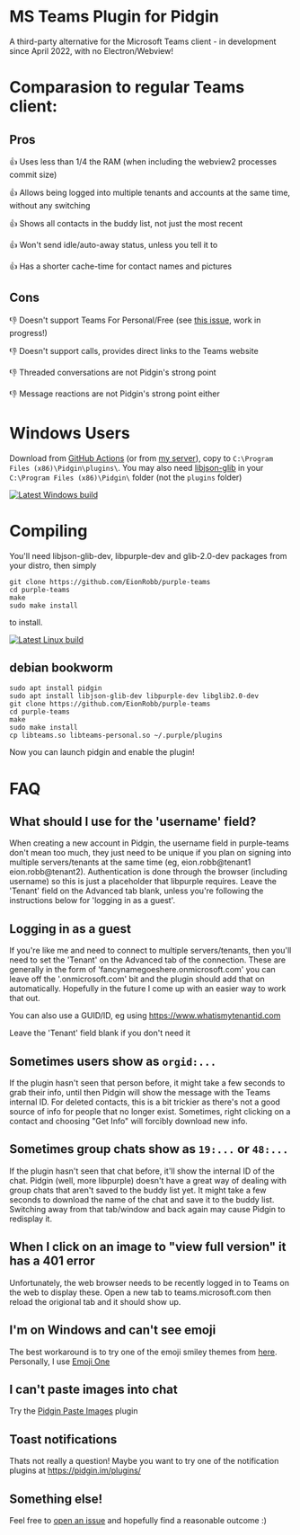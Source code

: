 MS Teams Plugin for Pidgin
==========================

A third-party alternative for the Microsoft Teams client - in development since April 2022, with no Electron/Webview!

Comparasion to regular Teams client:
====================================
Pros
----
:+1: Uses less than 1/4 the RAM (when including the webview2 processes commit size)

:+1: Allows being logged into multiple tenants and accounts at the same time, without any switching

:+1: Shows all contacts in the buddy list, not just the most recent

:+1: Won't send idle/auto-away status, unless you tell it to

:+1: Has a shorter cache-time for contact names and pictures

Cons
----
:-1: Doesn't support Teams For Personal/Free (see [this issue](https://github.com/EionRobb/purple-teams/issues/16), work in progress!)

:-1: Doesn't support calls, provides direct links to the Teams website

:-1: Threaded conversations are not Pidgin's strong point

:-1: Message reactions are not Pidgin's strong point either

Windows Users
=============
Download from [GitHub Actions](https://nightly.link/EionRobb/purple-teams/workflows/cross/master/plugin.zip) (or from [my server](https://eion.robbmob.com/libteams.dll)), copy to `C:\Program Files (x86)\Pidgin\plugins\`.  You may also need [libjson-glib](https://eion.robbmob.com/libjson-glib-1.0.dll) in your `C:\Program Files (x86)\Pidgin\` folder (not the `plugins` folder)

[![Latest Windows build](https://github.com/EionRobb/purple-teams/actions/workflows/cross.yml/badge.svg)](https://github.com/EionRobb/purple-teams/actions/workflows/cross.yml)

Compiling
=========
You'll need libjson-glib-dev, libpurple-dev and glib-2.0-dev packages from your distro, then simply
```
git clone https://github.com/EionRobb/purple-teams
cd purple-teams
make
sudo make install
```
to install.

[![Latest Linux build](https://github.com/EionRobb/purple-teams/actions/workflows/linux.yml/badge.svg)](https://github.com/EionRobb/purple-teams/actions/workflows/linux.yml)

## debian bookworm
```
sudo apt install pidgin
sudo apt install libjson-glib-dev libpurple-dev libglib2.0-dev
git clone https://github.com/EionRobb/purple-teams
cd purple-teams
make
sudo make install
cp libteams.so libteams-personal.so ~/.purple/plugins
```
Now you can launch pidgin and enable the plugin!

F<!--erociously -->A<!--udible -->Q<!--uacks -->
===

What should I use for the 'username' field?
-------------------------------------------
When creating a new account in Pidgin, the username field in purple-teams don't mean too much, they just need to be unique if you plan on signing into multiple servers/tenants at the same time (eg, eion.robb@tenant1 eion.robb@tenant2).  Authentication is done through the browser (including username) so this is just a placeholder that libpurple requires.  Leave the 'Tenant' field on the Advanced tab blank, unless you're following the instructions below for 'logging in as a guest'.

Logging in as a guest
---------------------
If you're like me and need to connect to multiple servers/tenants, then you'll need to set the 'Tenant' on the Advanced tab of the connection.  These are generally in the form of 'fancynamegoeshere.onmicrosoft.com'  you can leave off the '.onmicrosoft.com' bit and the plugin should add that on automatically.   Hopefully in the future I come up with an easier way to work that out.

You can also use a GUID/ID, eg using https://www.whatismytenantid.com

Leave the 'Tenant' field blank if you don't need it

Sometimes users show as `orgid:...`
-----------------------------------
If the plugin hasn't seen that person before, it might take a few seconds to grab their info, until then Pidgin will show the message with the Teams internal ID.  For deleted contacts, this is a bit trickier as there's not a good source of info for people that no longer exist.  Sometimes, right clicking on a contact and choosing "Get Info" will forcibly download new info.

Sometimes group chats show as `19:...` or `48:...`
--------------------------------------------------
If the plugin hasn't seen that chat before, it'll show the internal ID of the chat.  Pidgin (well, more libpurple) doesn't have a great way of dealing with group chats that aren't saved to the buddy list yet.  It might take a few seconds to download the name of the chat and save it to the buddy list.  Switching away from that tab/window and back again may cause Pidgin to redisplay it.

When I click on an image to "view full version" it has a 401 error
------------------------------------------------------------------
Unfortunately, the web browser needs to be recently logged in to Teams on the web to display these.  Open a new tab to teams.microsoft.com then reload the origional tab and it should show up.

I'm on Windows and can't see emoji
----------------------------------
The best workaround is to try one of the emoji smiley themes from [here](https://developer.pidgin.im/wiki/ThirdPartySmileyThemes).  Personally, I use [Emoji One](https://github.com/niclashoyer/pidgin-emojione/)

I can't paste images into chat
------------------------------
Try the [Pidgin Paste Images](https://github.com/EionRobb/pidgin-paste-image) plugin

Toast notifications
-------------------
Thats not really a question!  Maybe you want to try one of the notification plugins at https://pidgin.im/plugins/

Something else!
---------------
Feel free to [open an issue](https://github.com/EionRobb/purple-teams/issues) and hopefully find a reasonable outcome :)
